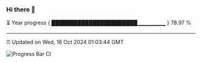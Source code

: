### Hi there 👋

⏳ Year progress { ███████████████████████▁▁▁▁▁▁▁ } 78.97 %

---

⏰ Updated on Wed, 16 Oct 2024 01:03:44 GMT

![Progress Bar CI](https://github.com/liununu/liununu/workflows/Progress%20Bar%20CI/badge.svg)
